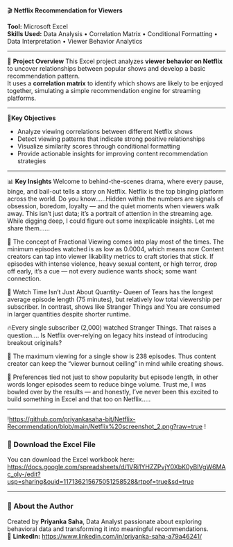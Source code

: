 🎬 **Netflix Recommendation for Viewers**

**Tool:** Microsoft Excel  
**Skills Used:** Data Analysis • Correlation Matrix • Conditional Formatting • Data Interpretation • Viewer Behavior Analytics  

---
📖 **Project Overview**
This Excel project analyzes **viewer behavior on Netflix** to uncover relationships between popular shows and develop a basic recommendation pattern.  
It uses a **correlation matrix** to identify which shows are likely to be enjoyed together, simulating a simple recommendation engine for streaming platforms.

---

 🎯**Key Objectives**
- Analyze viewing correlations between different Netflix shows  
- Detect viewing patterns that indicate strong positive relationships  
- Visualize similarity scores through conditional formatting  
- Provide actionable insights for improving content recommendation strategies  

---

 📊 **Key Insights**
Welcome to behind-the-scenes drama, where every pause, binge, and bail-out tells a story on Netflix.
Netflix is the top binging platform across the world. Do you know……Hidden within the numbers are signals of obsession, boredom, loyalty — and the quiet moments when viewers walk away. This isn’t just data; it’s a portrait of attention in the streaming age.
While digging deep, I could figure out some inexplicable insights. Let me share them……

🎯 The concept of Fractional Viewing comes into play most of the times. The minimum episodes watched is as low as 0.0004, which means now Content creators can tap into viewer likability metrics to craft stories that stick. If episodes with intense violence, heavy sexual content, or high terror, drop off early, it’s a cue — not every audience wants shock; some want connection.

🧠 Watch Time Isn’t Just About Quantity- Queen of Tears has the longest average episode length (75 minutes), but relatively low total viewership per subscriber. In contrast, shows like Stranger Things and You are consumed in larger quantities despite shorter runtime.

🔥Every single subscriber (2,000) watched Stranger Things. That raises a question…. Is Netflix over-relying on legacy hits instead of introducing breakout originals?

🚨 The maximum viewing for a single show is 238 episodes. Thus content creator can keep the “viewer burnout ceiling” in mind while creating shows.

📌 Preferences tied not just to show popularity but episode length, in other words longer episodes seem to reduce binge volume.
Trust me, I was bowled over by the results — and honestly, I’ve never been this excited to build something in Excel and that too on Netflix…..

--------


!https://github.com/priyankasaha-bit/Netflix-Recommendation/blob/main/Netflix%20screenshot_2.png?raw=true
!


### 📂 Download the Excel File
You can download the Excel workbook here:  
https://docs.google.com/spreadsheets/d/1VRi1YHZZPvjY0XbK0yBIVgW6MAc_oly-/edit?usp=sharing&ouid=117136215675051258528&rtpof=true&sd=true

---

### 💬 About the Author
Created by **Priyanka Saha**, Data Analyst passionate about exploring behavioral data and transforming it into meaningful recommendations.  
📧 **LinkedIn:** https://www.linkedin.com/in/priyanka-saha-a79a46241/
